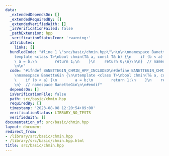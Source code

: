 ```yaml
---
data:
  _extendedDependsOn: []
  _extendedRequiredBy: []
  _extendedVerifiedWith: []
  _isVerificationFailed: false
  _pathExtension: hpp
  _verificationStatusIcon: ':warning:'
  attributes:
    links: []
  bundledCode: "#line 1 \"src/basic/chmin.hpp\"\n\n\n\nnamespace BanetteGin {\n\n\
    template <class T>\nbool chmin(T& a, const T& b) {\n    if (b < a) {\n       \
    \ a = b;\n        return 1;\n    }\n    return 0;\n}\n\n}  // namespace BanetteGin\n\
    \n\n"
  code: "#ifndef BANETTEGIN_CHMIN_HPP_INCLUDED\n#define BANETTEGIN_CHMIN_HPP_INCLUDED\n\
    \nnamespace BanetteGin {\n\ntemplate <class T>\nbool chmin(T& a, const T& b) {\n\
    \    if (b < a) {\n        a = b;\n        return 1;\n    }\n    return 0;\n}\n\
    \n}  // namespace BanetteGin\n\n#endif"
  dependsOn: []
  isVerificationFile: false
  path: src/basic/chmin.hpp
  requiredBy: []
  timestamp: '2023-08-08 12:20:54+09:00'
  verificationStatus: LIBRARY_NO_TESTS
  verifiedWith: []
documentation_of: src/basic/chmin.hpp
layout: document
redirect_from:
- /library/src/basic/chmin.hpp
- /library/src/basic/chmin.hpp.html
title: src/basic/chmin.hpp
---
```


